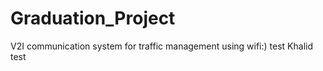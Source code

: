 # Graduation_Project
V2I communication system for traffic management using wifi:)
test
Khalid test 
